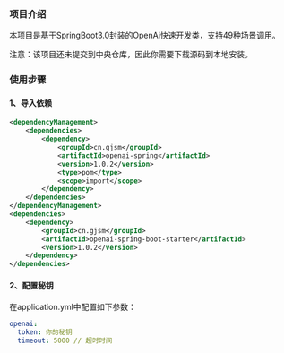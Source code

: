 ### 项目介绍

本项目是基于SpringBoot3.0封装的OpenAi快速开发类，支持49种场景调用。

注意：该项目还未提交到中央仓库，因此你需要下载源码到本地安装。



### 使用步骤

#### 1、导入依赖

```xml
<dependencyManagement>
    <dependencies>
        <dependency>
            <groupId>cn.gjsm</groupId>
            <artifactId>openai-spring</artifactId>
            <version>1.0.2</version>
            <type>pom</type>
            <scope>import</scope>
        </dependency>
    </dependencies>
</dependencyManagement>
<dependencies>
    <dependency>
        <groupId>cn.gjsm</groupId>
        <artifactId>openai-spring-boot-starter</artifactId>
        <version>1.0.2</version>
    </dependency>
</dependencies>
```

#### 2、配置秘钥

在application.yml中配置如下参数：

```yml
openai:
  token: 你的秘钥
  timeout: 5000 // 超时时间
```

